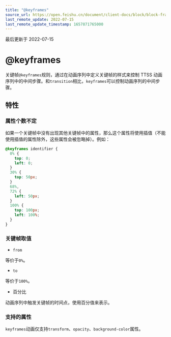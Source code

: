 ```yaml
---
title: "@keyframes"
source_url: https://open.feishu.cn/document/client-docs/block/block-frame/code-components-and-structure/view-layer/ttss/rules/keyframes
last_remote_update: 2022-07-15
last_remote_update_timestamp: 1657871765000
---
```

最后更新于 2022-07-15

# @keyframes

关键帧`@keyframes`规则，通过在动画序列中定义关键帧的样式来控制 TTSS 动画序列中的中间步骤。和`transition`相比，`keyframes`可以控制动画序列的中间步骤。

## 特性

### 属性个数不定

如果一个关键帧中没有出现其他关键帧中的属性，那么这个属性将使用插值（不能使用插值的属性除外，这些属性会被忽略掉）。例如：

```css
@keyframes identifier {
  0% {
    top: 0;
    left: 0;
  }
  30% {
    top: 50px;
  }
  68%,
  72% {
    left: 50px;
  }
  100% {
    top: 100px;
    left: 100%;
  }
}
```

### 关键帧取值

-   `from`

等价于`0%`。

-   `to`

等价于`100%`。

-   百分比

动画序列中触发关键帧的时间点，使用百分值来表示。

### 支持的属性

`keyframes`动画仅支持`transform`、`opacity`、`background-color`属性。
